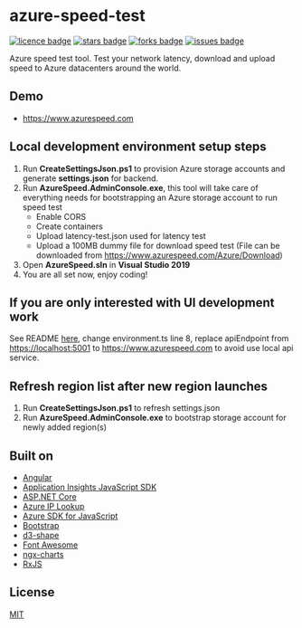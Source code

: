 # azure-speed-test

[![licence badge]][licence]
[![stars badge]][stars]
[![forks badge]][forks]
[![issues badge]][issues]

Azure speed test tool. Test your network latency, download and upload speed to Azure datacenters around the world.

## Demo

* <https://www.azurespeed.com>

## Local development environment setup steps

1. Run **CreateSettingsJson.ps1** to provision Azure storage accounts and generate **settings.json** for backend.
2. Run **AzureSpeed.AdminConsole.exe**, this tool will take care of everything needs for bootstrapping an Azure storage account to run speed test
    * Enable CORS
    * Create containers
    * Upload latency-test.json used for latency test
    * Upload a 100MB dummy file for download speed test (File can be downloaded from <https://www.azurespeed.com/Azure/Download>)
3. Open **AzureSpeed.sln** in **Visual Studio 2019**
4. You are all set now, enjoy coding!

## If you are only interested with UI development work

See README [here](src/frontend/README.md), change environment.ts line 8, replace apiEndpoint from <https://localhost:5001> to <https://www.azurespeed.com> to avoid use local api service.

## Refresh region list after new region launches

1. Run **CreateSettingsJson.ps1** to refresh settings.json
2. Run **AzureSpeed.AdminConsole.exe** to bootstrap storage account for newly added region(s)

## Built on

* [Angular](https://github.com/angular/angular)
* [Application Insights JavaScript SDK](https://github.com/microsoft/ApplicationInsights-JS)
* [ASP.NET Core](https://github.com/dotnet/aspnetcore)
* [Azure IP Lookup](https://github.com/blrchen/azure-ip-lookup)
* [Azure SDK for JavaScript](https://github.com/Azure/azure-sdk-for-js)
* [Bootstrap](https://github.com/twbs/bootstrap)
* [d3-shape](https://github.com/d3/d3-shape)
* [Font Awesome](https://github.com/FortAwesome/Font-Awesome)
* [ngx-charts](https://github.com/swimlane/ngx-charts)
* [RxJS](https://github.com/reactivex/rxjs)

## License

[MIT](/LICENSE)

[licence badge]:https://img.shields.io/badge/license-MIT-blue.svg
[stars badge]:https://img.shields.io/github/stars/blrchen/azure-speed-test.svg
[forks badge]:https://img.shields.io/github/forks/blrchen/azure-speed-test.svg
[issues badge]:https://img.shields.io/github/issues/blrchen/azure-speed-test.svg

[licence]:https://github.com/blrchen/azure-speed-test/blob/master/LICENSE
[stars]:https://github.com/blrchen/azure-speed-test/stargazers
[forks]:https://github.com/blrchen/azure-speed-test/network
[issues]:https://github.com/blrchen/azure-speed-test/issues
